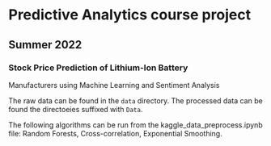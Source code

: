 # Predictive Analytics course project

## Summer 2022

### Stock Price Prediction of Lithium-Ion Battery
Manufacturers using Machine Learning and
Sentiment Analysis


The raw data can be found in the `data` directory. The processed data can be found the directoeies suffixed with `Data`.

The following algorithms can be run from the kaggle_data_preprocess.ipynb file: Random Forests, Cross-correlation, Exponential Smoothing.